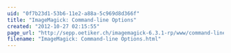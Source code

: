 ```yaml
---
uid: "0f7b23d1-53b6-11e2-a88a-5c969d8d366f"
title: "ImageMagick: Command-line Options"
created: "2012-10-27 02:15:55"
page_url: "http://sepp.oetiker.ch/imagemagick-6.3.1-rp/www/command-line-options.html"
filename: "ImageMagick: Command-line Options.html"
---
```

